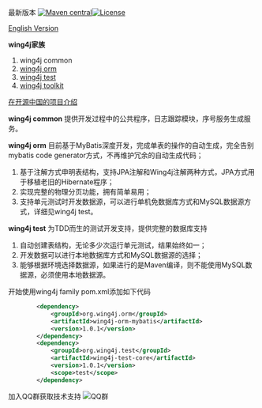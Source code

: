 最新版本 [![Maven central](https://maven-badges.herokuapp.com/maven-central/org.wing4j/wing4j-family/badge.svg)](http://mvnrepository.com/search?q=org.wing4j)[![License](https://img.shields.io/badge/license-Apache%202-4EB1BA.svg)](https://www.apache.org/licenses/LICENSE-2.0.html)

[English Version](./README_EN.md)

 **wing4j家族**
1. wing4j common
2. [wing4j orm](http://git.oschina.net/wing4j/wing4j-family/wikis/%E4%BB%8E%E9%9B%B6%E5%BC%80%E5%A7%8B%E4%BD%BF%E7%94%A8wing4j-orm)
3. [wing4j test](http://git.oschina.net/wing4j/wing4j-family/wikis/%E4%BB%8E%E9%9B%B6%E5%BC%80%E5%A7%8B%E4%BD%BF%E7%94%A8wing4j-test)
4. [wing4j toolkit](http://git.oschina.net/wing4j/wing4j-family/wikis/%E4%BB%8E%E9%9B%B6%E5%BC%80%E5%A7%8B%E4%BD%BF%E7%94%A8wing4j-toolkit)

[在开源中国的项目介绍](https://www.oschina.net/p/wing4j-family)

 **wing4j common** 
提供开发过程中的公共程序，日志跟踪模块，序号服务生成服务。 

 **wing4j orm**
目前基于MyBatis深度开发，完成单表的操作的自动生成，完全告别mybatis code generator方式，不再维护冗余的自动生成代码；
1. 基于注解方式申明表结构，支持JPA注解和Wing4j注解两种方式，JPA方式用于移植老旧的Hibernate程序；
2. 实现完整的物理分页功能，拥有简单易用；
3. 支持单元测试时开发数据源，可以进行单机免数据库方式和MySQL数据源方式，详细见wing4j test。

 **wing4j test**
为TDD而生的测试开发支持，提供完整的数据库支持
1. 自动创建表结构，无论多少次运行单元测试，结果始终如一；
2. 开发数据可以进行本地数据库方式和MySQL数据源的选择；
3. 能够根据环境选择数据源，如果进行的是Maven编译，则不能使用MySQL数据源，必须使用本地数据源。

开始使用wing4j family
pom.xml添加如下代码
```xml
        <dependency>
            <groupId>org.wing4j.orm</groupId>
            <artifactId>wing4j-orm-mybatis</artifactId>
            <version>1.0.1</version>
        </dependency>
        <dependency>
            <groupId>org.wing4j.test</groupId>
            <artifactId>wing4j-test-core</artifactId>
            <version>1.0.1</version>
            <scope>test</scope>
        </dependency>
```

加入QQ群获取技术支持
![QQ群](http://git.oschina.net/uploads/images/2017/0108/233335_a9521262_865359.jpeg "QQ群")
